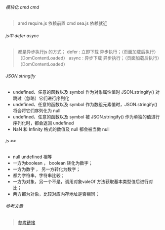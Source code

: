 ###### 模块化 amd cmd
> amd require.js  依赖前置
> cmd sea.js    依赖就近

###### js中 defer async
> 都是异步执行js 的方式； 
> defer : 立即下载 异步执行；（页面加载后执行）（DomContentLoaded）
> async : 异步下载 异步执行；（页面加载后执行）（DomContentLoaded）

###### JSON.stringify

- undefined、任意的函数以及 symbol 作为对象属性值时 JSON.stringify() 对跳过（忽略）它们进行序列化
- undefined、任意的函数以及 symbol 作为数组元素值时，JSON.stringify() 将会将它们序列化为 null
- undefined、任意的函数以及 symbol 被 JSON.stringify() 作为单独的值进行序列化时，都会返回 undefined
- NaN 和 Infinity 格式的数值及 null 都会被当做 null

###### js ==
- null undefined 相等
- 一方为boolean ， boolean 转化为数字；
- 一方为数字 ， 另一方转化为数字；
- 都为字符串，字符串比较；
- 一方为对象，另一个不是，调用对象valeOf 方法获取基本类型值后进行对比；
- 两方都为对象，比较对应内存地址是否相同；



###### 参考文章
>[参考链接](https://segmentfault.com/a/1190000021230185)
